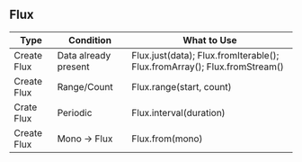 ## Flux 

| Type | Condition | What to Use
|--|--|--|
| Create Flux|Data already present  | Flux.just(data); Flux.fromIterable(); Flux.fromArray(); Flux.fromStream() 
|Create Flux| Range/Count | Flux.range(start, count)
Crate Flux| Periodic| Flux.interval(duration)
Create Flux| Mono -> Flux | Flux.from(mono)

